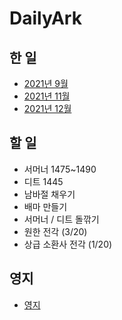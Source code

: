 # DailyArk
## 한 일
* [2021년 9월](202109.md)
* [2021년 11월](2021-11.md)
* [2021년 12월](2021-12.md)


## 할 일
* 서머너 1475~1490
* 디트 1445
* 남바절 채우기
* 배마 만들기
* 서머너 / 디트 돌깎기
* 원한 전각 (3/20)
* 상급 소환사 전각 (1/20)

## 영지
* [영지](estate.md)
